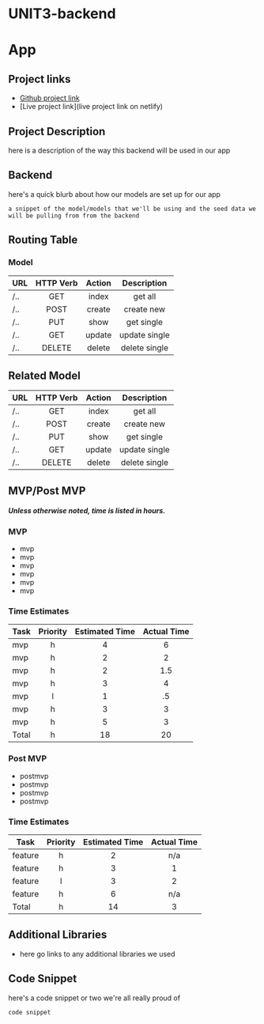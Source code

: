 # UNIT3-backend
# App

## Project links

 - [Github project link](https://github.com/hannahtrask/UNIT3-backend)
 - [Live project link](live project link on netlify)

## Project Description

here is a description of the way this backend will be used in our app

## Backend

here's a quick blurb about how our models are set up for our app
```
a snippet of the model/models that we'll be using and the seed data we will be pulling from from the backend
```

## Routing Table

### Model

| URL | HTTP Verb | Action | Description   |
| --- | :---: |  :---:  | :---: |
| /.. | GET       | index  | get all       |
| /.. | POST      | create | create new    |
| /.. | PUT       | show   | get single    |
| /.. | GET       | update | update single |
| /.. | DELETE    | delete | delete single |

## Related Model

| URL | HTTP Verb | Action | Description   |
| --- | :---: |  :---:  | :---: |
| /.. | GET       | index  | get all       |
| /.. | POST      | create | create new    |
| /.. | PUT       | show   | get single    |
| /.. | GET       | update | update single |
| /.. | DELETE    | delete | delete single |

 
 ## MVP/Post MVP
 ##### Unless otherwise noted, time is listed in hours.

 ### MVP
 
   * mvp
   * mvp
   * mvp
   * mvp
   * mvp
   * mvp
 
### Time Estimates

| Task | Priority | Estimated Time | Actual Time |
| --- | :---: |  :---:  | :---: |
| mvp   | h | 4  | 6   |
| mvp   | h | 2  | 2   |
| mvp   | h | 2  | 1.5 |
| mvp   | h | 3  | 4   |
| mvp   | l | 1  | .5  |
| mvp   | h | 3  | 3   |
| mvp   | h | 5  | 3   |
| Total | h | 18 | 20  |
    
 ### Post MVP
 
  * postmvp
  * postmvp
  * postmvp
  * postmvp

  ### Time Estimates
  
| Task | Priority | Estimated Time | Actual Time |
| --- | :---: |  :---: | :---: |
| feature | h | 2  | n/a |
| feature | h | 3  | 1   |
| feature | l | 3  | 2   |
| feature | h | 6  | n/a |
| Total   | h | 14 | 3   |

## Additional Libraries

  - here go links to any additional libraries we used

## Code Snippet

here's a code snippet or two we're all really proud of

```
code snippet
```
